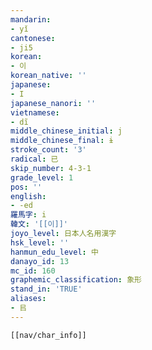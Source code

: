 ```yaml
---
mandarin:
- yǐ
cantonese:
- ji5
korean:
- 이
korean_native: ''
japanese:
- I
japanese_nanori: ''
vietnamese:
- dĩ
middle_chinese_initial: j
middle_chinese_final: ɨ
stroke_count: '3'
radical: 已
skip_number: 4-3-1
grade_level: 1
pos: ''
english:
- -ed
羅馬字: i
韓文: '[[이]]'
joyo_level: 日本人名用漢字
hsk_level: ''
hanmun_edu_level: 中
danayo_id: 13
mc_id: 160
graphemic_classification: 象形
stand_in: 'TRUE'
aliases:
- 㠯
---
```

```meta-bind-embed
[[nav/char_info]]
```
